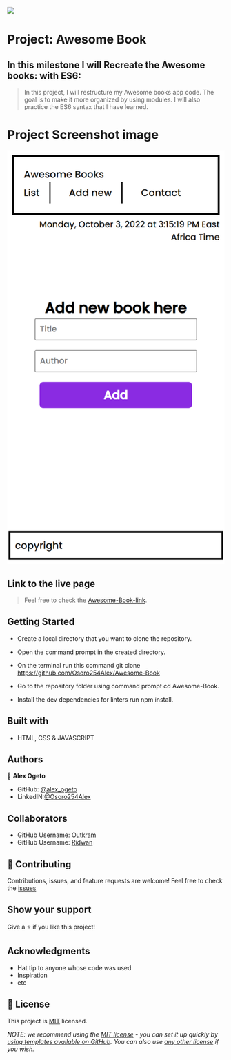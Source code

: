 ![](https://img.shields.io/badge/Microverse-blueviolet)

# Project: Awesome Book

## In this milestone I will Recreate the Awesome books: with ES6:

> In this project, I will restructure my Awesome books app code. The goal is to make it more organized by using modules. I will also practice the ES6 syntax that I have learned.

# Project Screenshot image
![](./images/127.0.0.1_5500_.png)

## Link to the live page

> Feel free to check the [Awesome-Book-link]().

## Getting Started

- Create a local directory that you want to clone the repository.

- Open the command prompt in the created directory.

- On the terminal run this command git clone https://github.com/Osoro254Alex/Awesome-Book

- Go to the repository folder using command prompt cd Awesome-Book.

- Install the dev dependencies for linters run npm install.

## Built with

- HTML, CSS & JAVASCRIPT 

## Authors

👤 **Alex Ogeto**

- GitHub: [@alex_ogeto](https://github.com/Osoro254Alex)
- LinkedIN:[@Osoro254Alex](https://www.linkedin.com/feed/)

## Collaborators

- GitHub Username: [Outkram](https://github.com/Outkarm)
- GitHub Username: [Ridwan](https://github.com/Ridwanullahi-code)

## 🤝 Contributing

Contributions, issues, and feature requests are welcome!
Feel free to check the [issues](https://github.com/Osoro254Alex/Awesome-Book/issues)

## Show your support

Give a ⭐️ if you like this project!

## Acknowledgments

- Hat tip to anyone whose code was used
- Inspiration
- etc

## 📝 License

This project is [MIT](./LICENSE) licensed.

_NOTE: we recommend using the [MIT license](https://choosealicense.com/licenses/mit/) - you can set it up quickly by [using templates available on GitHub](https://docs.github.com/en/communities/setting-up-your-project-for-healthy-contributions/adding-a-license-to-a-repository). You can also use [any other license](https://choosealicense.com/licenses/) if you wish._
